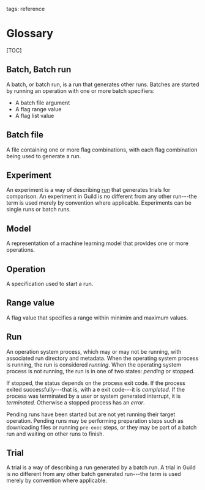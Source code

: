 tags: reference

# Glossary

[TOC]

## Batch, Batch run

A batch, or batch run, is a run that generates other runs. Batches are
started by running an operation with one or more batch specifiers:

- A batch file argument
- A flag range value
- A flag list value

## Batch file

A file containing one or more flag combinations, with each flag
combination being used to generate a run.

## Experiment

An experiment is a way of describing [run](#run) that generates trials
for comparison. An experiment in Guild is no different from any other
run---the term is used merely by convention where
applicable. Experiments can be single runs or batch runs.

## Model

A representation of a machine learning model that provides one or more
operations.

## Operation

A specification used to start a run.

## Range value

A flag value that specifies a range within minimim and maximum values.

## Run

An operation system process, which may or may not be running, with
associated run directory and metadata. When the operating system
process is running, the run is considered *running*. When the
operating system process is not running, the run is in one of two
states: *pending* or stopped.

If stopped, the status depends on the process exit code. If the
process exited successfully---that is, with a ``0`` exit code---it is
*completed*. If the process was terminated by a user or system
generated interrupt, it is *terminated*. Otherwise a stopped process
has an *error*.

Pending runs have been started but are not yet running their target
operation. Pending runs may be performing preparation steps such as
downloading files or running `pre-exec` steps, or they may be part of
a batch run and waiting on other runs to finish.

## Trial

A trial is a way of describing a run generated by a batch run. A trial
in Guild is no different from any other batch generated run---the term
is used merely by convention where applicable.
